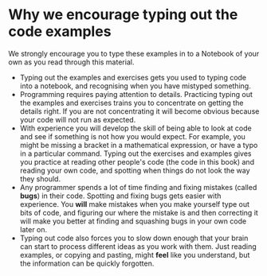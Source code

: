 # Why we encourage typing out the code examples

We strongly encourage you to type these examples in to a Notebook of your own as you read through this material.

- Typing out the examples and exercises gets you used to typing code into a notebook, and recognising when you have mistyped something.
- Programming requires paying attention to details. Practicing typing out the examples and exercises trains you to concentrate on getting the details right. If you are not concentrating it will become obvious because your code will not run as expected.
- With experience you will develop the skill of being able to look at code and see if something is not how you would expect. For example, you might be missing a bracket in a mathematical expression, or have a typo in a particular command. Typing out the exercises and examples gives you practice at reading other people's code (the code in this book) and reading your own code, and spotting when things do not look the way they should.
- Any programmer spends a lot of time finding and fixing mistakes (called **bugs**) in their code. Spotting and fixing bugs gets easier with experience. You **will** make mistakes when you make yourself type out bits of code, and figuring our where the mistake is and then correcting it will make you better at finding and squashing bugs in your own code later on.
- Typing out code also forces you to slow down enough that your brain can start to process different ideas as you work with them. Just reading examples, or copying and pasting, might **feel** like you understand, but the information can be quickly forgotten.

